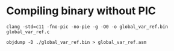 # Compiling binary without PIC

```
clang -std=c11 -fno-pic -no-pie -g -O0 -o global_var_ref.bin global_var_ref.c
```

```
objdump -D ./global_var_ref.bin > global_var_ref.asm
```
